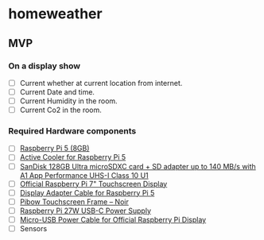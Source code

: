 # homeweather

## MVP
### On a display show 
- [ ] Current whether at current location from internet.
- [ ] Current Date and time.
- [ ] Current Humidity in the room.
- [ ] Current Co2 in the room.
### Required Hardware components
- [ ] [Raspberry Pi 5 (8GB)](https://thepihut.com/products/raspberry-pi-5?variant=42531604955331)
- [ ] [Active Cooler for Raspberry Pi 5](https://thepihut.com/products/active-cooler-for-raspberry-pi-5?variant=42531603906755)
- [ ] [SanDisk 128GB Ultra microSDXC card + SD adapter up to 140 MB/s with A1 App Performance UHS-I Class 10 U1](https://www.amazon.co.uk/dp/B0B7NTY2S6?psc=1&smid=A3P5ROKL5A1OLE&ref_=chk_typ_imgToDp)
- [ ] [Official Raspberry Pi 7" Touchscreen Display](https://thepihut.com/products/official-raspberry-pi-7-touchscreen-display?variant=18265185747006)
- [ ] [Display Adapter Cable for Raspberry Pi 5](https://thepihut.com/products/display-adapter-cable-for-raspberry-pi-5?variant=42531573825731)
- [ ] [Pibow Touchscreen Frame – Noir](https://shop.pimoroni.com/products/raspberry-pi-7-touchscreen-display-frame?variant=6337432321)
- [ ] [Raspberry Pi 27W USB-C Power Supply](https://thepihut.com/products/raspberry-pi-27w-usb-c-power-supply?variant=42531604070595)
- [ ] [Micro-USB Power Cable for Official Raspberry Pi Display](https://thepihut.com/products/short-microusb-power-cable-for-official-raspberry-pi-display?variant=10514273732)
- [ ] Sensors
